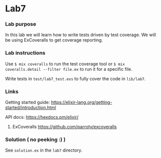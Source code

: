 # Lab7

### Lab purpose

In this lab we will learn how to write tests driven by test coverage. We will
be using ExCoveralls to get coverage reporting.

### Lab instructions

Use `$ mix coveralls` to run the test coverage tool or `$ mix coveralls.detail --filter file.ex`
to run it for a specific file.

Write tests in `test/lab7_test.exs` to fully cover the code in `lib/lab7`.

### Links

Getting started guide: https://elixir-lang.org/getting-started/introduction.html

API docs: https://hexdocs.pm/elixir/

  1. ExCoveralls https://github.com/parroty/excoveralls


### Solution ( no peeking :) )

See `solution.ex` in the `lab7` directory.
